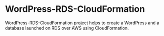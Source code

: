 # WordPress-RDS-CloudFormation
WordPress-RDS-CloudFormation project helps to create a WordPress and a database launched on RDS over AWS using CloudFormation.
